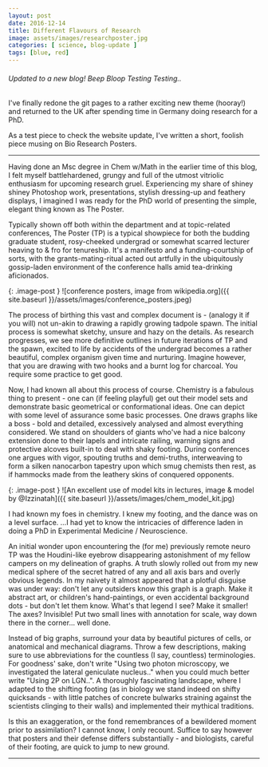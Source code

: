```yaml
---
layout: post
date: 2016-12-14
title: Different Flavours of Research
image: assets/images/researchposter.jpg
categories: [ science, blog-update ]
tags: [blue, red]
---
```


###### Updated to a new blog!       Beep Bloop Testing Testing..


I've finally redone the git pages to a rather exciting new theme (hooray!) and returned to the UK after spending time in Germany doing research for a PhD.

As a test piece to check the website update, I've written a short, foolish piece musing on Bio Research Posters.


_____


Having done an Msc degree in Chem w/Math in the earlier time of this blog, I felt myself battlehardened, grungy and full of the utmost vitriolic enthusiasm for upcoming research gruel. Experiencing my share of shiney shiney Photoshop work, presentations, stylish dressing-up and feathery displays, I imagined I was ready for the PhD world of presenting the simple, elegant thing known as The Poster.


Typically shown off both within the department and at topic-related conferences, The Poster (TP) is a typical showpiece for both the budding graduate student, rosy-cheeked undergrad or somewhat scarred lecturer heaving to & fro for tenureship. It's a manifesto and a funding-courtship of sorts, with the grants-mating-ritual acted out artfully in the ubiquitously gossip-laden environment of the conference halls amid tea-drinking aficionados.


{: .image-post }
![conference posters, image from wikipedia.org]({{ site.baseurl }}/assets/images/conference_posters.jpeg)


The process of birthing this vast and complex document is - (analogy it if you will) not un-akin to drawing a rapidly growing tadpole spawn. The initial process is somewhat sketchy, unsure and hazy on the details. As research progresses, we see more definitive outlines in future iterations of TP and the spawn, excited to life by accidents of the undergrad becomes a rather beautiful, complex organism given time and nurturing.
Imagine however, that you are drawing with two hooks and a burnt log for charcoal. You require some practice to get good.


Now, I had known all about this process of course. Chemistry is a fabulous thing to present - one can (if feeling playful) get out their model sets and demonstrate basic geometrical or conformational ideas. One can depict with some level of assurance some basic processes. One draws graphs like a boss - bold and detailed, excessively analysed and almost everything considered. We stand on shoulders of giants who've had a nice balcony extension done to their lapels and intricate railing, warning signs and protective alcoves built-in to deal with shaky footing. During conferences one argues with vigor, spouting truths and demi-truths, interweaving to form a silken nanocarbon tapestry upon which smug chemists then rest, as if hammocks made from the leathery skins of conquered opponents.

{: .image-post }
![An excellent use of model kits in lectures, image & model by @Izzinatah]({{ site.baseurl }}/assets/images/chem_model_kit.jpg)


I had known my foes in chemistry. I knew my footing, and the dance was on a level surface.
...I had yet to know the intricacies of difference laden in doing a PhD in Experimental Medicine / Neuroscience.


An initial wonder upon encountering the (for me) previously remote neuro TP was the Houdini-like eyebrow disappearing astonishment of my fellow campers on my delineation of graphs. A truth slowly rolled out from my new medical sphere of the secret hatred of any and all axis bars and overly obvious legends. In my naivety it almost appeared that a plotful disguise was under way: don't let any outsiders know this graph is a graph. Make it abstract art, or children's hand-paintings, or even accidental background dots - but don't let them know. What's that legend I see? Make it smaller! The axes? Invisible! Put two small lines with annotation for scale, way down there in the corner... well done.


Instead of big graphs, surround your data by beautiful pictures of cells, or anatomical and mechanical diagrams. Throw a few descriptions, making sure to use abbreviations for the countless (I say, countless) terminologies. For goodness' sake, don't write "Using two photon microscopy, we investigated the lateral geniculate nucleus.." when you could much better write "Using 2P on LGN..". A thoroughly fascinating landscape, where I adapted to the shifting footing (as in biology we stand indeed on shifty quicksands - with little patches of concrete bulwarks straining against the scientists clinging to their walls) and implemented their mythical traditions.


Is this an exaggeration, or the fond remembrances of a bewildered moment prior to assimilation?
I cannot know, I only recount. Suffice to say however that posters and their defense differs substantially - and biologists, careful of their footing, are quick to jump to new ground.

_____
